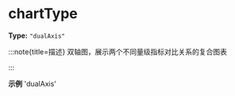 # chartType

**Type:** `"dualAxis"`

:::note{title=描述}
双轴图，展示两个不同量级指标对比关系的复合图表

:::

**示例**
'dualAxis'



